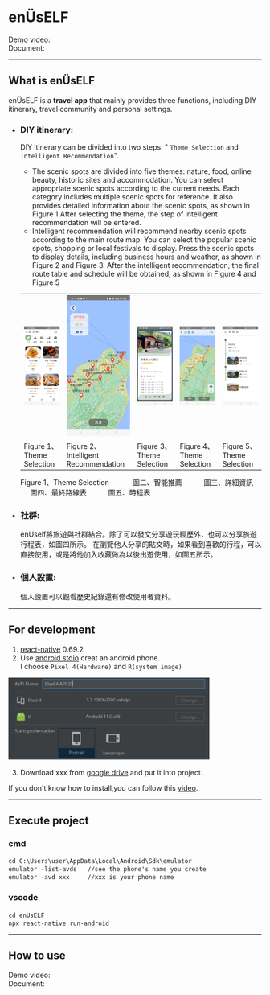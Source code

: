 # enÜsELF
Demo video:<Br>
Document:<Br>

------------------------
  
## What is enÜsELF

enÜsELF is a **travel app** that mainly provides three functions, including DIY itinerary, travel community and personal settings.

- ### DIY itinerary:
  DIY itinerary can be divided into two steps: " `Theme Selection` and `Intelligent Recommendation`".
  - The scenic spots are divided into five themes: nature, food, online beauty, historic sites and accommodation. You can select appropriate scenic spots according to the current needs. Each category includes multiple scenic spots for reference. It also provides detailed information about the scenic spots, as shown in Figure 1.After selecting the theme, the step of intelligent recommendation will be entered.
  - Intelligent recommendation will recommend nearby scenic spots according to the main route map. You can select the popular scenic spots, shopping or local festivals to display. Press the scenic spots to display details, including business hours and weather, as shown in Figure 2 and Figure 3.
After the intelligent recommendation, the final route table and schedule will be obtained, as shown in Figure 4 and Figure 5
  <table border="0" cellpadding="0" cellspacing="0" style="width: 100%;">
  <tbody>
  <tr>
      <td><img src="/readmeImg/theme.jpg" alt="theme" title="theme" width="150"></td>
      <td><img src="/readmeImg/map.jpg" alt="map" title="map" width="150"></td>
      <td><img src="/readmeImg/detail.jpg" alt="detail" title="detail" width="150"></td>
      <td><img src="/readmeImg/final.jpg" alt="final" title="final" width="150"></td>
      <td><img src="/readmeImg/timeline.jpg" alt="timeline" title="timeline" width="150"></td>
  </tr>
      <td>Figure 1、Theme Selection</td>
      <td>Figure 2、Intelligent Recommendation</td>
      <td>Figure 3、Theme Selection</td>
      <td>Figure 4、Theme Selection</td>
      <td>Figure 5、Theme Selection</td>
    </tbody></table>
      Figure 1、Theme Selection
      &nbsp&nbsp&nbsp&nbsp&nbsp&nbsp&nbsp&nbsp&nbsp&nbsp&nbsp圖二、智能推薦
      &nbsp&nbsp&nbsp&nbsp&nbsp&nbsp&nbsp&nbsp&nbsp&nbsp圖三、詳細資訊
      &nbsp&nbsp&nbsp&nbsp&nbsp圖四、最終路線表
      &nbsp&nbsp&nbsp&nbsp&nbsp&nbsp&nbsp&nbsp&nbsp&nbsp圖五、時程表
  
- ### 社群:
  enUself將旅遊與社群結合。除了可以發文分享遊玩經歷外，也可以分享旅遊行程表，如圖四所示。
  在瀏覽他人分享的貼文時，如果看到喜歡的行程，可以直接使用，或是將他加入收藏做為以後出遊使用，如圖五所示。

  
- ### 個人設置:
   個人設置可以觀看歷史紀錄還有修改使用者資料。

------------------

## For development
1. [react-native](https://reactnative.dev/docs/environment-setup) 0.69.2 </br>
2. Use [android stdio](https://developer.android.com/studio) creat an android phone.<br>
I choose `Pixel 4(Hardware)` and `R(system image)`<br>
<img src="/readmeImg/android-version.jpg" alt="android_ver" title="android_ver" width="400">
  
3. Download xxx from [google drive]() and put it into project.<br>

If you don't know how to install,you can follow this [video](https://www.youtube.com/watch?v=oZFCt69Bccc).</br>

-------------

## Execute project
### cmd
```
cd C:\Users\user\AppData\Local\Android\Sdk\emulator
emulator -list-avds   //see the phone's name you create
emulator -avd xxx     //xxx is your phone name
```
### vscode
```  
cd enUsELF
npx react-native run-android
```

----

## How to use

Demo video:<Br>
Document:<Br>

